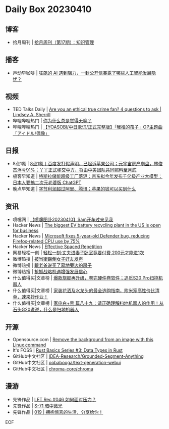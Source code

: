 # Daily Box 20230410

## 博客
- 拾月周刊 | [拾月周刊（第17期）：知识管理](https://www.skyue.com/23041007.html)

## 播客
- 声动早咖啡 | [狂飙的 AI 遇到阻力，一封公开信暴露了哪些人工智能发展隐忧？](https://sheng-espresso.fireside.fm/244)

## 视频
- TED Talks Daily | [Are you an ethical true crime fan? 4 questions to ask | Lindsey A. Sherrill](https://www.ted.com/talks/lindsey_a_sherrill_are_you_an_ethical_true_crime_fan_4_questions_to_ask?rss)
- 哔哩哔哩热门 | [你为什么总是觉得无聊？](https://b23.tv/BV1RM4y117yB)
- 哔哩哔哩热门 | [【YOASOBI/中日歌词/正式完整版】「我推的孩子」OP主题曲「アイドル/偶像」](https://b23.tv/BV1H24y1w7B6)

## 日报
- 8点1氪 | [8点1氪丨百度发打假声明，已起诉苹果公司；元宇宙房产崩盘，林俊杰浮亏91%；丫丫正式移交中方，将由中美团队共同照料至月底](https://36kr.com/p/2208775774287240)
- 极客早知道 | [特斯拉储能超级工厂落沪；京东拟今年发布千亿级产业大模型；日本人要搞二次元老婆版 ChatGPT](https://www.geekpark.net/news/317278)
- 晚点早知道 | [字节利润超过阿里、腾讯；苹果的钱可以买到什么](https://www.latepost.com/news/dj_detail?id=1590)

## 资讯
- 喷嚏网 | [【喷嚏图卦20230410】Sam开车过来见我](http://www.dapenti.com/blog/more.asp?name=xilei&id=170815)
- Hacker News | [The biggest EV battery recycling plant in the US is open for business](https://www.canarymedia.com/articles/recycling-renewables/the-biggest-ev-battery-recycling-plant-in-the-us-is-open-for-business)
- Hacker News | [Microsoft fixes 5-year-old Defender bug, reducing Firefox-related CPU use by 75%](https://bugzilla.mozilla.org/show_bug.cgi?id=1441918)
- Hacker News | [Effective Spaced Repetition](https://borretti.me/article/effective-spaced-repetition)
- 网易轻松一刻 | [轻松一刻:丈夫进妻子卧室竟要付费,200元才能进1次](https://3g.163.com/news/article/I1VVT4C4000181BR.html)
- 微博热搜 | [被当街踹倒女子好友发声](https://s.weibo.com/weibo?q=%23被当街踹倒女子好友发声%23)
- 微博热搜 | [跟老爸说买了墓地旁边的房子](https://s.weibo.com/weibo?q=%23跟老爸说买了墓地旁边的房子%23)
- 微博热搜 | [抢抓战略机遇增强发展信心](https://s.weibo.com/weibo?q=%23抢抓战略机遇增强发展信心%23)
- 什么值得买|文章榜 | [爆款旗舰再升级，卷完硬件卷软件；追觅S20 Pro扫拖机器人](https://post.smzdm.com/p/a20kx39q/)
- 什么值得买|文章榜 | [​家装花洒及水龙头的最全选购指南，附米家高性价比清单，速来抄作业！](https://post.smzdm.com/p/akkz2pd4/)
- 什么值得买|文章榜 | [家电白+黑 篇八十九：请正确理解扫地机器人的作用！从石头G20说说，什么是扫地机器人](https://post.smzdm.com/p/aqmwk32k/)

## 开源
- Opensource.com | [Remove the background from an image with this Linux command](https://opensource.com/article/23/4/image-editing-linux-python)
- It's FOSS | [Rust Basics Series #3: Data Types in Rust](https://itsfoss.com/rust-data-types/)
- GitHub中文社区 | [IDEA-Research/Grounded-Segment-Anything](https://github.com/IDEA-Research/Grounded-Segment-Anything)
- GitHub中文社区 | [oobabooga/text-generation-webui](https://github.com/oobabooga/text-generation-webui)
- GitHub中文社区 | [chroma-core/chroma](https://github.com/chroma-core/chroma)

## 漫游
- 先锋作品 | [LET Rec #046 如何面对压力？](https://open.zhubai.wiki/a/l/t/z/pl/letrec/2257219920654368768)
- 先锋作品 | [S-71 暗中微光](https://open.zhubai.wiki/a/l/t/z/pl/dream/2257218025918906368)
- 先锋作品 | [019 | 拥抱惊喜的生活，分享给你！](https://open.zhubai.wiki/a/l/t/z/pl/depykung/2257202551483666432)

EOF
